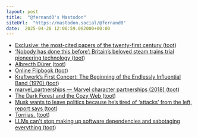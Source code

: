 ```yaml
---
layout: post
title:  "@fernand0's Mastodon"
siteUrl:  "https://mastodon.social/@fernand0"
date:  2025-04-28 12:06:59.062000+00:00
---
```

*  [Exclusive: the most-cited papers of the twenty-first century ](https://www.nature.com/articles/d41586-025-01125-) ([toot](https://mastodon.social/@fernand0/114415502561129585))
*  [‘Nobody has done this before’: Britain’s beloved steam trains trial pioneering technology ](https://www.theguardian.com/uk-news/2025/apr/19/nobody-has-done-this-before-britains-beloved-steam-trains-trial-pioneering-technolog) ([toot](https://mastodon.social/@fernand0/114415387061442919))
*  [Albrecth Dürer ](https://www.flickr.com/photos/fernand0/54463773329) ([toot](https://mastodon.social/@fernand0/114415288113253337))
*  [Online Flipbook ](https://heyzine.com/flip-book/00cff68af6.htm) ([toot](https://mastodon.social/@fernand0/114415109899780994))
*  [Kraftwerk’s First Concert: The Beginning of the Endlessly Influential Band (1970) ](https://www.openculture.com/2016/01/kraftwerks-first-concert-now-online.html#utm_source=pocket_share) ([toot](https://mastodon.social/@fernand0/114414810676908645))
*  [marvel_partnerships — Marvel character partnerships (2018) ](https://networks.skewed.de/net/marvel_partnership) ([toot](https://mastodon.social/@fernand0/114414722317648192))
*  [The Dark Forest and the Cozy Web ](https://maggieappleton.com/cozy-we) ([toot](https://mastodon.social/@fernand0/114412927311074997))
*  [Musk wants to leave politics because he’s tired of ‘attacks’ from the left, report says ](https://www.independent.co.uk/news/world/americas/us-politics/elon-musk-donald-trump-doge-b2736753.htm) ([toot](https://mastodon.social/@fernand0/114411197987686432))
*  [Torrijas. ](https://avecesunafoto.wordpress.com/2025/04/26/torrijas-6) ([toot](https://mastodon.social/@fernand0/114411070448503596))
*  [LLMs can't stop making up software dependencies and sabotaging everything ](https://www.theregister.com/2025/04/12/ai_code_suggestions_sabotage_supply_chain) ([toot](https://mastodon.social/@fernand0/114410906457050044))
